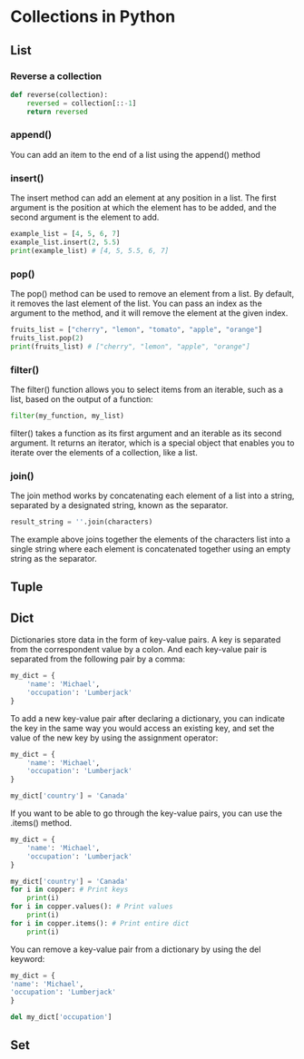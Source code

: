 # Collections in Python

## List

### Reverse a collection

```Python
def reverse(collection):
    reversed = collection[::-1]
    return reversed
```

### append()

You can add an item to the end of a list using the append() method

### insert()

The insert method can add an element at any position in a list. The first argument is the position at which the element
has to be added, and the second argument is the element to add.

```Python
example_list = [4, 5, 6, 7]
example_list.insert(2, 5.5)
print(example_list) # [4, 5, 5.5, 6, 7]
```

### pop()

The pop() method can be used to remove an element from a list. By default, it removes the last element of the list.
You can pass an index as the argument to the method, and it will remove the element at the given index.

```Python
fruits_list = ["cherry", "lemon", "tomato", "apple", "orange"]
fruits_list.pop(2)
print(fruits_list) # ["cherry", "lemon", "apple", "orange"]
```

### filter()

The filter() function allows you to select items from an iterable, such as a list, based on the output of a function:

```Python
filter(my_function, my_list)
```

filter() takes a function as its first argument and an iterable as its second argument. It returns an iterator, which
is a special object that enables you to iterate over the elements of a collection, like a list.

### join()

The join method works by concatenating each element of a list into a string, separated by a designated string, known
as the separator.

```Python
result_string = ''.join(characters)
```

The example above joins together the elements of the characters list into a single string where each element is
concatenated together using an empty string as the separator.

## Tuple

## Dict

Dictionaries store data in the form of key-value pairs. A key is separated from the correspondent value by a colon. 
And each key-value pair is separated from the following pair by a comma:

```Python
my_dict = {
    'name': 'Michael',
    'occupation': 'Lumberjack'
}
```

To add a new key-value pair after declaring a dictionary, you can indicate the key in the same way you would access 
an existing key, and set the value of the new key by using the assignment operator:

```Python
my_dict = {
    'name': 'Michael',
    'occupation': 'Lumberjack'
}

my_dict['country'] = 'Canada'
```

If you want to be able to go through the key-value pairs, you can use the .items() method.

```Python
my_dict = {
    'name': 'Michael',
    'occupation': 'Lumberjack'
}

my_dict['country'] = 'Canada'
for i in copper: # Print keys
    print(i)
for i in copper.values(): # Print values
    print(i)
for i in copper.items(): # Print entire dict
    print(i)
```

You can remove a key-value pair from a dictionary by using the del keyword:

```Python
my_dict = {
'name': 'Michael',
'occupation': 'Lumberjack'
}

del my_dict['occupation']
```

## Set

